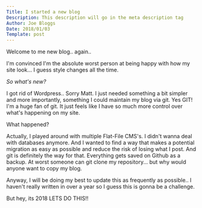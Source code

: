```yaml
---
Title: I started a new blog
Description: This description will go in the meta description tag
Author: Joe Bloggs
Date: 2018/01/03
Template: post
---
```


Welcome to me new blog.. again..

I'm convinced I'm the absolute worst person at being happy with how my site look... I guess style changes all the time. 

*So what's new?*

I got rid of Wordpress.. Sorry Matt.
I just needed something a bit simpler and more importantly, something I could maintain my blog via git. Yes GIT! 
I'm a huge fan of git. 
It just feels like I have so much more control over what's happening on my site.

What happened?

Actually, I played around with multiple Flat-File CMS's. I didn't wanna deal with databases anymore. And I wanted to find a way that makes a potential migration as easy as possible and reduce the risk of losing what I post. And git is definitely the way for that. Everything gets saved on Github as a backup. At worst someone can git clone my repository... but why would anyone want to copy my blog.

Anyway, I will be doing my best to update this as frequently as possible.. I haven't really written in over a year so I guess this is gonna be a challenge. 

But hey, its 2018 LETS DO THIS!!

